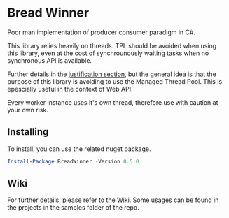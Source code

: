 # Bread Winner

Poor man implementation of producer consumer paradigm in C#.

This library relies heavily on threads. TPL should be avoided when using this library, even at the cost of synchrounously waiting tasks when no synchronous API is available. 

Further details in the [justification section](#Justification), but the general idea is that the purpose of this library is avoiding to use the Managed Thread Pool. This is epescially useful in the context of Web API.

Every worker instance uses it's own thread, therefore use with caution at your own risk.

## Installing

To install, you can use the related nuget package.
```powershell
Install-Package BreadWinner -Version 0.5.0
```

## Wiki
For further details, please refer to the [Wiki][home]. Some usages can be found in the projects in the samples folder of the repo.

[home]: https://github.com/gugu91/bread-winner/wiki
